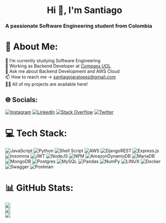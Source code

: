 <h1 align="center">Hi 👋, I'm Santiago</h1>

###

<h3 align="left">A passionate Software Engineering student from Colombia</h3>

###

# 💫 About Me:
🔭 I’m currently studying Software Engineering<br>🌱 Working as Backend Developer at <a href="https://compass.uol/en/home/" target="_blank">Compass UOL</a><br>💬 Ask me about Backend Development and AWS Cloud<br>📫 How to reach me -> santiagojaralopez@gmail.com<br>👨‍💻 All of my projects are available here!


## 🌐 Socials:
[![Instagram](https://img.shields.io/badge/Instagram-%23E4405F.svg?logo=Instagram&logoColor=white)](https://instagram.com/santijaralopez) [![LinkedIn](https://img.shields.io/badge/LinkedIn-%230077B5.svg?logo=linkedin&logoColor=white)](https://linkedin.com/in/santiagojaramillolopez933654217) [![Stack Overflow](https://img.shields.io/badge/-Stackoverflow-FE7A16?logo=stack-overflow&logoColor=white)](https://stackoverflow.com/users/14940466) [![Twitter](https://img.shields.io/badge/Twitter-%231DA1F2.svg?logo=Twitter&logoColor=white)](https://twitter.com/Santiagojl2810) 

# 💻 Tech Stack:
![JavaScript](https://img.shields.io/badge/javascript-%23323330.svg?style=for-the-badge&logo=javascript&logoColor=%23F7DF1E) ![Python](https://img.shields.io/badge/python-3670A0?style=for-the-badge&logo=python&logoColor=ffdd54) ![Shell Script](https://img.shields.io/badge/shell_script-%23121011.svg?style=for-the-badge&logo=gnu-bash&logoColor=white) ![AWS](https://img.shields.io/badge/AWS-%23FF9900.svg?style=for-the-badge&logo=amazon-aws&logoColor=white) ![DjangoREST](https://img.shields.io/badge/DJANGO-REST-ff1709?style=for-the-badge&logo=django&logoColor=white&color=ff1709&labelColor=gray) ![Express.js](https://img.shields.io/badge/express.js-%23404d59.svg?style=for-the-badge&logo=express&logoColor=%2361DAFB) ![Insomnia](https://img.shields.io/badge/Insomnia-black?style=for-the-badge&logo=insomnia&logoColor=5849BE) ![JWT](https://img.shields.io/badge/JWT-black?style=for-the-badge&logo=JSON%20web%20tokens) ![NodeJS](https://img.shields.io/badge/node.js-6DA55F?style=for-the-badge&logo=node.js&logoColor=white) ![NPM](https://img.shields.io/badge/NPM-%23000000.svg?style=for-the-badge&logo=npm&logoColor=white) ![AmazonDynamoDB](https://img.shields.io/badge/Amazon%20DynamoDB-4053D6?style=for-the-badge&logo=Amazon%20DynamoDB&logoColor=white) ![MariaDB](https://img.shields.io/badge/MariaDB-003545?style=for-the-badge&logo=mariadb&logoColor=white) ![MongoDB](https://img.shields.io/badge/MongoDB-%234ea94b.svg?style=for-the-badge&logo=mongodb&logoColor=white) ![Postgres](https://img.shields.io/badge/postgres-%23316192.svg?style=for-the-badge&logo=postgresql&logoColor=white) ![MySQL](https://img.shields.io/badge/mysql-%2300f.svg?style=for-the-badge&logo=mysql&logoColor=white) ![Pandas](https://img.shields.io/badge/pandas-%23150458.svg?style=for-the-badge&logo=pandas&logoColor=white) ![NumPy](https://img.shields.io/badge/numpy-%23013243.svg?style=for-the-badge&logo=numpy&logoColor=white) ![LINUX](https://img.shields.io/badge/Linux-FCC624?style=for-the-badge&logo=linux&logoColor=black) ![Docker](https://img.shields.io/badge/docker-%230db7ed.svg?style=for-the-badge&logo=docker&logoColor=white) ![Swagger](https://img.shields.io/badge/-Swagger-%23Clojure?style=for-the-badge&logo=swagger&logoColor=white) ![Postman](https://img.shields.io/badge/Postman-FF6C37?style=for-the-badge&logo=postman&logoColor=white)

# 📊 GitHub Stats:
![](https://github-readme-stats.vercel.app/api?username=santiagojaralopez&theme=react&hide_border=false&include_all_commits=false&count_private=false)<br/>
![](https://github-readme-streak-stats.herokuapp.com/?user=santiagojaralopez&theme=react&hide_border=false)<br/>
![](https://github-readme-stats.vercel.app/api/top-langs/?username=santiagojaralopez&theme=react&hide_border=false&include_all_commits=false&count_private=false&layout=compact)
